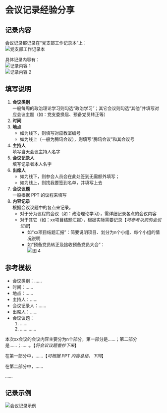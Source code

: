 # 会议记录经验分享

## 记录内容

会议记录都记录在“党支部工作记录本”上：  
![党支部工作记录本](images/%E7%BB%8F%E9%AA%8C%E5%88%86%E4%BA%AB--08-04_19-08-11.png)

具体记录内容有：  
![记录内容 1](images/%E7%BB%8F%E9%AA%8C%E5%88%86%E4%BA%AB--08-04_19-19-19.png)  
![记录内容 2](images/%E7%BB%8F%E9%AA%8C%E5%88%86%E4%BA%AB--08-04_19-19-33.png)

## 填写说明

1. **会议类别**  
   一般每周的政治理论学习则勾选“政治学习”；其它会议则勾选“其他”并填写对应会议主题（如：党支委换届、预备党员转正等）
2. **时间**
3. **地点**  
   * 如为线下，则填写对应教室编号
   * 如为线上（一般为腾讯会议），则填写“腾讯会议”和其会议号
4. **主持人**  
   填写当天会议主持人名字
5. **会议记录人**  
   填写记录者本人名字
6. **出席人**  
   * 如为线下，则参会人员会在此处签到无需额外填写；  
   * 如为线上，则找我要签到名单，并填写上去
7. **会议议题**  
   一般根据 PPT 的议程来填写
8. **内容记录**  
   根据会议议题中的各点来记录。  
   * 对于分为议程的会议（如：政治理论学习），需详细记录各点的会议内容
   * 对于其它（如：xx项目结题汇报），根据实际需要记录【*可参考以前的会议记录*】
     * 如“xx项目结题汇报”：简要说明项目、划分为n个小组、每个小组的情况说明
     * 如“预备党员转正及接收预备党员大会”：  
       ![图 4](images/%E7%BB%8F%E9%AA%8C%E5%88%86%E4%BA%AB--08-04_19-27-14.png)

## 参考模板

* 会议类别：……
* 时间：……
* 地点：……
* 主持人：……
* 会议记录人：……
* 出席人：……
* 会议议题：
  1. ……
  2. ……
  ……

本次xx会议的会议内容主要分为n个部分，第一部分是……；第二部分是……；……。【*将会议议题誊抄下来*】

在第一部分中，……【*可根据 PPT 内容总结，下同*】

在第二部分中，……

……

## 记录示例

![会议记录示例](images/%E7%BB%8F%E9%AA%8C%E5%88%86%E4%BA%AB--08-04_19-52-12.png)
